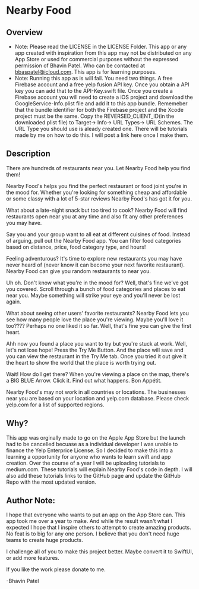# Nearby Food 
## Overview

- Note: Please read the LICENSE in the LICENSE Folder. This app or any app created with inspiration from this app may not be distributed on any App Store or used for commercial purposes without the expressed permission of Bhavin Patel. Who can be contacted at bbaspatel@icloud.com. This app is for learning purposes.
- Note: Running this app as is will fail. You need two things. A free Firebase account and a free yelp fusion API key. Once you obtain a API key you can add that to the API-Key.swift file. Once you create a Firebase account you will need to create a iOS project and download the GoogleService-Info.plist file and add it to this app bundle. Rememeber that the bundle identifier for both the Firebase project and the Xcode project must be the same. Copy the REVERSED_CLIENT_ID(in the downloaded plist file) to Target-> Info-> URL Types-> URL Schemes. The URL Type you should use is aleady created one. There will be tutorials made by me on how to do this. I will post a link here once I make them. 
 
## Description
There are hundreds of restaurants near you. Let Nearby Food help you find them! 

Nearby Food's helps you find the perfect restaurant or food joint you're in the mood for. Whether you're looking for something cheap and affordable or some classy with a lot of 5-star reviews Nearby Food's has got it for you. 

What about a late-night snack but too tired to cook? Nearby Food will find restaurants open near you at any time and also fit any other preferences you may have. 

Say you and your group want to all eat at different cuisines of food. Instead of arguing, pull out the Nearby Food app. You can filter food categories based on distance, price, food category type, and hours! 

Feeling adventurous? It's time to explore new restaurants you may have never heard of (never know it can become your next favorite restaurant). Nearby Food can give you random restaurants to near you. 

Uh oh. Don't know what you're in the mood for? Well, that's fine we've got you covered. Scroll through a bunch of food categories and places to eat near you. Maybe something will strike your eye and you'll never be lost again. 

What about seeing other users' favorite restaurants? Nearby Food lets you see how many people love the place you're viewing. Maybe you'll love it too???? Perhaps no one liked it so far. Well, that's fine you can give the first heart. 

Ahh now you found a place you want to try but you're stuck at work. Well, let's not lose hope! Press the Try Me Button. And the place will save and you can view the restaurant in the Try Me tab. Once you tried it out give it the heart to show the world that the place is worth trying out.

Wait! How do I get there? When you're viewing a place on the map, there's a BIG BLUE Arrow. Click it. Find out what happens. Bon Appétit.


Nearby Food's may not work in all countries or locations. The businesses near you are based on your location and yelp.com database. Please check yelp.com for a list of supported regions. 

## Why? 
This app was orginally made to go on the Apple App Store but the launch had to be cancelled becuase as a individual developer I was unable to finance the Yelp Enterprice License. So I decided to make this into a learning a opportunity for anyone who wants to learn swift and app creation. Over the course of a year I will be uploading tutorials to medium.com. These tutorials will explain Nearby Food's code in depth. I will also add these tutorials links to the GitHub page and update the GitHub Repo with the most updated version.

## Author Note:
I hope that everyone who wants to put an app on the App Store can. This app took me over a year to make. And while the result wasn't what I expected I hope that I inspire others to attempt to create amazing products. No feat is to big for any one person. I believe that you don't need huge teams to create huge products. 

I challenge all of you to make this project better. Maybe convert it to SwiftUI, or add more features. 

If you like the work please donate to me. 

-Bhavin Patel
